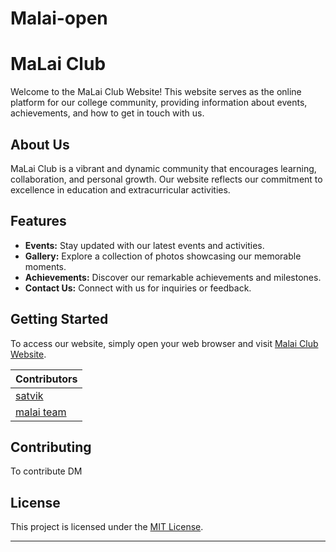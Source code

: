 # Malai-open
# MaLai Club

Welcome to the MaLai Club Website! This website serves as the online platform for our college community, providing information about events, achievements, and how to get in touch with us.

## About Us
MaLai Club is a vibrant and dynamic community that encourages learning, collaboration, and personal growth. Our website reflects our commitment to excellence in education and extracurricular activities.

## Features

- **Events:** Stay updated with our latest events and activities.
- **Gallery:** Explore a collection of photos showcasing our memorable moments.
- **Achievements:** Discover our remarkable achievements and milestones.
- **Contact Us:** Connect with us for inquiries or feedback.

## Getting Started

To access our website, simply open your web browser and visit [Malai Club Website](https://malai-open.vercel.app/).


 | Contributors  
| ---
|[satvik](https://github.com/Gsatvik26)
|[malai team](https://www.instagram.com/malai_au/)

## Contributing
To contribute DM

## License

This project is licensed under the [MIT License](LICENSE).

---

